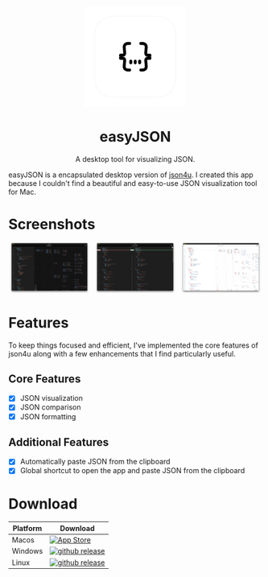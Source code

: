 <p align="center">
  <img src="./src-tauri/icons/icon.png" alt="easyJSON" width="200" height="200">
</p>
<h1 align="center">
easyJSON
</h1>
<p align="center">
A desktop tool for visualizing JSON.

easyJSON is a encapsulated desktop version of <a href="https://github.com/loggerhead/json4u?tab=readme-ov-file">json4u</a>. I created this app because I couldn't find a beautiful and easy-to-use JSON visualization tool for Mac.

</p>

# Screenshots

<p align="center">
  <img src="./public/screenshot1.png" alt="easyJSON1" width="32%" style="display: inline-block; margin-right: 1%;">
  <img src="./public/screenshot2.png" alt="easyJSON2" width="32%" style="display: inline-block; margin-right: 1%;">
  <img src="./public/screenshot3.png" alt="easyJSON3" width="32%" style="display: inline-block;">
</p>

# Features

To keep things focused and efficient, I've implemented the core features of json4u along with a few enhancements that I find particularly useful.

## Core Features

- [x] JSON visualization
- [x] JSON comparison
- [x] JSON formatting

## Additional Features

- [x] Automatically paste JSON from the clipboard
- [x] Global shortcut to open the app and paste JSON from the clipboard

# Download

| Platform | Download                                                                                                                                                                                                    |
| -------- | ----------------------------------------------------------------------------------------------------------------------------------------------------------------------------------------------------------- |
| Macos    | <a href="https://apps.apple.com/us/app/easy-json/id6746864678" target="_blank"><img src="https://github.com/user-attachments/assets/0d47f902-7fa3-494e-ad28-9ab11af5e6d4" alt="App Store" height="55"/></a> |
| Windows  | <a href="https://github.com/Donovan-Ye/easyJSON/releases" target="_blank"><img src="https://github.com/user-attachments/assets/cf61e197-d756-4606-a8ad-fb591f79fdfc" alt="github release" height="55"/></a> |
| Linux    | <a href="https://github.com/Donovan-Ye/easyJSON/releases" target="_blank"><img src="https://github.com/user-attachments/assets/cf61e197-d756-4606-a8ad-fb591f79fdfc" alt="github release" height="55"/></a> |
